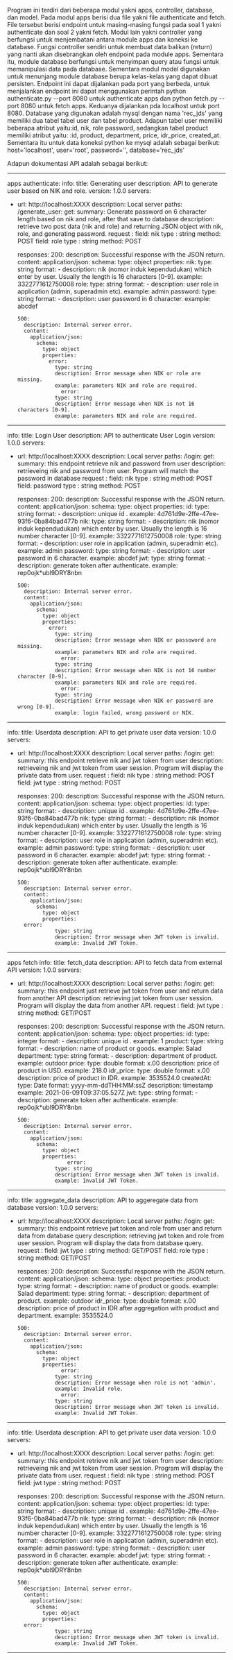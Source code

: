 Program ini terdiri dari beberapa modul yakni apps, controller, database, dan model. Pada modul apps berisi dua file yakni file authenticate and fetch. File tersebut berisi endpoint untuk masing-masing fungsi pada soal 1 yakni authenticate dan soal 2 yakni fetch.
Modul lain yakni controller yang berfungsi untuk menjembatani antara module apps dan koneksi ke database. Fungsi controller sendiri untuk membuat data balikan (return) yang nanti akan disebrangkan oleh endpoint pada module apps. Sementara itu, module database berfungsi untuk menyimpan query atau fungsi untuk memanipulasi data pada database. Sementara modul model digunakan untuk menunjang module database berupa kelas-kelas yang dapat dibuat persisten.
Endpoint ini dapat dijalankan pada port yang berbeda, untuk menjalankan endpoint ini dapat menggunakan perintah python authenticate.py --port 8080 untuk authenticate apps dan python fetch.py --port 8080 untuk fetch apps. Keduanya dijalankan pda localhost untuk port 8080.
Database yang digunakan adalah mysql dengan nama 'rec_jds' yang memiliki dua tabel tabel user dan tabel product. Adapun tabel user memiliki beberapa atribut yaitu:id, nik, role password, sedangkan tabel product memiliki atribut yaitu: :id, product, department, price, idr_price, created_at. Sementara itu untuk data koneksi python ke mysql adalah sebagai berikut:
host='localhost',  user='root',  password='',  database='rec_jds'

Adapun dokumentasi API adalah sebagai berikut:

--------------------------------------------------------------------------------------------------------------------------------------------------------------------------------------------------------------
apps authenticate:
info:
  title: Generating user
  description: API to generate user based on NIK and role.
  version: 1.0.0
servers:
  - url: http://localhost:XXXX
    description: Local server
paths:
  /generate_user:
    get:
      summary: Generate password on 6 character length based on nik and role, after that save to database 
      description: retrieve two post data (nik and role) and returning JSON object with nik, role, and generating password.
	request : 
		field: nik
			type : string
			method: POST
		field: role
			type : string
			method: POST

      responses:
        200:
          description: Successful response with the JSON return.
          content:
            application/json:
              schema:
                type: object
                properties:
                  nik:
                    type: string
                    format: -
                    description: nik (nomor induk kependudukan) which enter by user. Usually the length is 16 characters [0-9].
                    example: 3322771612750008
		              role:
                    type: string
                    format: -
                    description: user role in application (admin, superadmin etc).
                    example: admin
		              password:
                    type: string
                    format: -
                    description: user password in 6 character.
                    example: abcdef

        500:
          description: Internal server error.
          content:
            application/json:
              schema:
                type: object
                properties:
                  error:
                    type: string
                    description: Error message when NIK or role are missing.
                    example: parameters NIK and role are required.
		              error:
                    type: string
                    description: Error message when NIK is not 16 characters [0-9].
                    example: parameters NIK and role are required.
-------------------------------------------------------------------------------------------------------------------------------------------------------
info:
  title: Login User
  description: API to authenticate User Login
  version: 1.0.0
servers:
  - url: http://localhost:XXXX
    description: Local server
paths:
  /login:
    get:
      summary: this endpoint retrieve nik and password from user
      description: retrieveing nik and password from user. Program will match the password in database
	request : 
		field: nik
			type : string
			method: POST
		field: password
			type : string
			method: POST

      responses:
        200:
          description: Successful response with the JSON return.
          content:
            application/json:
              schema:
                type: object
                properties:
		              id:
                    type: string
                    format: -
                    description: unique id .
                    example: 4d761d9e-2ffe-47ee-93f6-0ba84bad477b
                  nik:
                    type: string
                    format: -
                    description: nik (nomor induk kependudukan) which enter by user. Usually the length is 16 number character [0-9].
                    example: 3322771612750008
		              role:
                    type: string
                    format: -
                    description: user role in application (admin, superadmin etc).
                    example: admin
		              password:
                    type: string
                    format: -
                    description: user password in 6 character.
                    example: abcdef
		  jwt:
                    type: string
                    format: -
                    description: generate token after authenticate.
                    example: rep0ojk*ubl9DRY8nbn


        500:
          description: Internal server error.
          content:
            application/json:
              schema:
                type: object
                properties:
                  error:
                    type: string
                    description: Error message when NIK or passoword are missing.
                    example: parameters NIK and role are required.
		              error:
                    type: string
                    description: Error message when NIK is not 16 number character [0-9].
                    example: parameters NIK and role are required.
		              error:
                    type: string
                    description: Error message when NIK or password are wrong [0-9].
                    example: login failed, wrong password or NIK.
--------------------------------------------------------------------------------------------------------------------------------------------------------------------------------
info:
  title: Userdata
  description: API to get private user data
  version: 1.0.0
servers:
  - url: http://localhost:XXXX
    description: Local server
paths:
  /login:
    get:
      summary: this endpoint retrieve nik and jwt token from user
      description: retrieveing nik and jwt token from user session. Program will display the private data from user. 
	request : 
		field: nik
			type : string
			method: POST
		field: jwt
			type : string
			method: POST

      responses:
        200:
          description: Successful response with the JSON return.
          content:
            application/json:
              schema:
                type: object
                properties:
		              id:
                    type: string
                    format: -
                    description: unique id .
                    example: 4d761d9e-2ffe-47ee-93f6-0ba84bad477b
                  nik:
                    type: string
                    format: -
                    description: nik (nomor induk kependudukan) which enter by user. Usually the length is 16 number character [0-9].
                    example: 3322771612750008
		              role:
                    type: string
                    format: -
                    description: user role in application (admin, superadmin etc).
                    example: admin
		              password:
                    type: string
                    format: -
                    description: user password in 6 character.
                    example: abcdef
		              jwt:
                    type: string
                    format: -
                    description: generate token after authenticate.
                    example: rep0ojk*ubl9DRY8nbn


        500:
          description: Internal server error.
          content:
            application/json:
              schema:
                type: object
                properties:
		  error:
                    type: string
                    description: Error message when JWT token is invalid.
                    example: Invalid JWT Token.
-------------------------------------------------------------------------------------------------------------------------------------------------------------------------------------------
apps fetch
info:
  title: fetch_data
  description: API to fetch data from external API
  version: 1.0.0
servers:
  - url: http://localhost:XXXX
    description: Local server
paths:
  /login:
    get:
      summary: this endpoint just retrieve jwt token from user and return data from another API
      description: retrieving jwt token from user session. Program will display the data from another API. 
	request : 
		field: jwt
		type : string
		method: GET/POST

      responses:
        200:
          description: Successful response with the JSON return.
          content:
            application/json:
              schema:
                type: object
                properties:
		              id:
                    type: integer
                    format: -
                    description: unique id .
                    example: 1
                  product:
                    type: string
                    format: -
                    description: name of product or goods.
                    example: Salad
		              department:
                    type: string
                    format: -
                    description: department of product.
                    example: outdoor
		              price:
                    type: double
                    format: x.00
                    description: price of product in USD.
                    example: 218.0
		              idr_price:
                    type: double
                    format: x.00
                    description: price of product in IDR.
                    example: 3535524.0
		              createdAt:
                    type: Date
                    format: yyyy-mm-ddTHH:MM:ssZ
                    description: timestamp
                    example: 2021-06-09T09:37:05.527Z
		              jwt:
                    type: string
                    format: -
                    description: generate token after authenticate.
                    example: rep0ojk*ubl9DRY8nbn


        500:
          description: Internal server error.
          content:
            application/json:
              schema:
                type: object
                properties:
		                error:
                    type: string
                    description: Error message when JWT token is invalid.
                    example: Invalid JWT Token.
----------------------------------------------------------------------------------------------------------------------------------------------------------------------------------------------------
info:
  title: aggregate_data
  description: API to aggeregate data from database
  version: 1.0.0
servers:
  - url: http://localhost:XXXX
    description: Local server
paths:
  /login:
    get:
      summary: this endpoint retrieve jwt token and role from user and return data from database query
      description: retrieving jwt token and role from user session. Program will display the data from database query. 
	request : 
	     field: jwt
		type : string
		method: GET/POST
	     field: role
		type : string
		method: GET/POST


      responses:
        200:
          description: Successful response with the JSON return.
          content:
            application/json:
              schema:
                type: object
                properties:
                  product:
                    type: string
                    format: -
                    description: name of product or goods.
                    example: Salad
		              department:
                    type: string
                    format: -
                    description: department of product.
                    example: outdoor
		              idr_price:
                    type: double
                    format: x.00
                    description: price of product in IDR after aggregation with product and department.
                    example: 3535524.0

        500:
          description: Internal server error.
          content:
            application/json:
              schema:
                type: object
                properties:
 		              error:
                    type: string
                    description: Error message when role is not 'admin'.
                    example: Invalid role.
		              error:
                    type: string
                    description: Error message when JWT token is invalid.
                    example: Invalid JWT Token.
----------------------------------------------------------------------------------------------------------------------------------------------------------------------------------------------

info:
  title: Userdata
  description: API to get private user data
  version: 1.0.0
servers:
  - url: http://localhost:XXXX
    description: Local server
paths:
  /login:
    get:
      summary: this endpoint retrieve nik and jwt token from user
      description: retrieveing nik and jwt token from user session. Program will display the private data from user. 
	request : 
		field: nik
			type : string
			method: POST
		field: jwt
			type : string
			method: POST

      responses:
        200:
          description: Successful response with the JSON return.
          content:
            application/json:
              schema:
                type: object
                properties:
		              id:
                    type: string
                    format: -
                    description: unique id .
                    example: 4d761d9e-2ffe-47ee-93f6-0ba84bad477b
                  nik:
                    type: string
                    format: -
                    description: nik (nomor induk kependudukan) which enter by user. Usually the length is 16 number character [0-9].
                    example: 3322771612750008
		              role:
                    type: string
                    format: -
                    description: user role in application (admin, superadmin etc).
                    example: admin
		              password:
                    type: string
                    format: -
                    description: user password in 6 character.
                    example: abcdef
		              jwt:
                    type: string
                    format: -
                    description: generate token after authenticate.
                    example: rep0ojk*ubl9DRY8nbn


        500:
          description: Internal server error.
          content:
            application/json:
              schema:
                type: object
                properties:
		  error:
                    type: string
                    description: Error message when JWT token is invalid.
                    example: Invalid JWT Token.

---------------------------------------------------------------------------------------------------------------------------------------------------------------------------------------------



